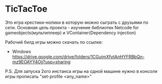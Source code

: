 # TicTacToe
Это игра крестики-нолики в которую можно сыграть с друзьями по сети.
Основная цель проекта -  изучение библиотек Netcode for gameobjects(мультиплеер) и VContainer(Dependency injection)

Рабочий билд игры можно скачать по ссылке:
  - Windows https://drive.google.com/drive/folders/1CGujmXfytAnHYFRBbQn-mz9EOAYY4Ojj?usp=sharing
  
P.S. Для запуска 2ого инстанса игры на одной машине нужно в консоли игры прописать "set-profile <any_name>"
